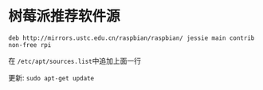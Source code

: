 # 树莓派推荐软件源

`deb http://mirrors.ustc.edu.cn/raspbian/raspbian/ jessie main contrib non-free rpi`

在 `/etc/apt/sources.list`中追加上面一行

更新:
`sudo apt-get update`